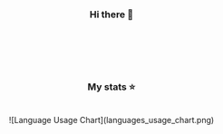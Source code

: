 <div style="display: inline_block", align="center">
    <h3>Hi there 👋</h3>
</div>

<p><br><br><br><br></p>

<div style="display: inline_block", align="center">
    <h3>My stats ⭐</h3>
    <br>
    <!--languages-start-->
    <!-- Sprachnutzungsdiagramm -->
    ![Language Usage Chart](languages_usage_chart.png)
    <!--languages-end-->
</div>
